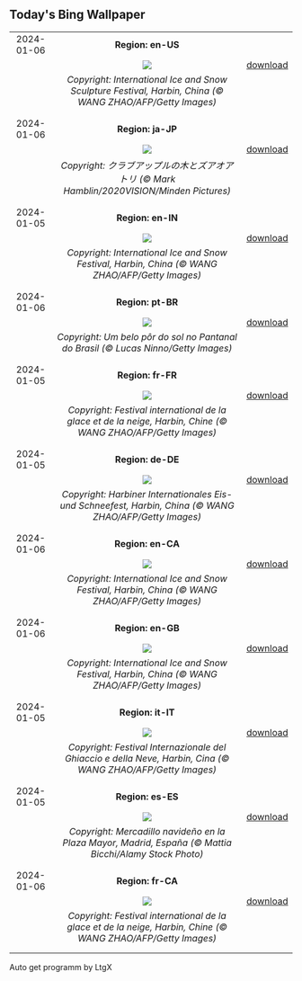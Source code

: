 ## Today's Bing Wallpaper
|      |      |      |
| :----: | :----: | :----: |
|2024-01-06|**Region: en-US**||
||![](https://www.bing.com/th?id=OHR.HarbinFestival_EN-US7952970209_UHD.jpg&pid=hp&w=1152&h=648&rs=1&c=4)| [download](https://www.bing.com/th?id=OHR.HarbinFestival_EN-US7952970209_UHD.jpg)|
||*Copyright: International Ice and Snow Sculpture Festival, Harbin, China (© WANG ZHAO/AFP/Getty Images)*
||
|||
|2024-01-06|**Region: ja-JP**||
||![](https://www.bing.com/th?id=OHR.CrabappleChaffinch_JA-JP2354093241_UHD.jpg&pid=hp&w=1152&h=648&rs=1&c=4)| [download](https://www.bing.com/th?id=OHR.CrabappleChaffinch_JA-JP2354093241_UHD.jpg)|
||*Copyright: クラブアップルの木とズアオアトリ (© Mark Hamblin/2020VISION/Minden Pictures)*
||
|||
|2024-01-05|**Region: en-IN**||
||![](https://www.bing.com/th?id=OHR.HarbinFestival_EN-IN5886314487_UHD.jpg&pid=hp&w=1152&h=648&rs=1&c=4)| [download](https://www.bing.com/th?id=OHR.HarbinFestival_EN-IN5886314487_UHD.jpg)|
||*Copyright: International Ice and Snow Festival, Harbin, China (© WANG ZHAO/AFP/Getty Images)*
||
|||
|2024-01-06|**Region: pt-BR**||
||![](https://www.bing.com/th?id=OHR.SunsetPantanal_PT-BR1044442706_UHD.jpg&pid=hp&w=1152&h=648&rs=1&c=4)| [download](https://www.bing.com/th?id=OHR.SunsetPantanal_PT-BR1044442706_UHD.jpg)|
||*Copyright: Um belo pôr do sol no Pantanal do Brasil (© Lucas Ninno/Getty Images)*
||
|||
|2024-01-05|**Region: fr-FR**||
||![](https://www.bing.com/th?id=OHR.HarbinFestival_FR-FR0937758437_UHD.jpg&pid=hp&w=1152&h=648&rs=1&c=4)| [download](https://www.bing.com/th?id=OHR.HarbinFestival_FR-FR0937758437_UHD.jpg)|
||*Copyright: Festival international de la glace et de la neige, Harbin, Chine (© WANG ZHAO/AFP/Getty Images)*
||
|||
|2024-01-05|**Region: de-DE**||
||![](https://www.bing.com/th?id=OHR.HarbinFestival_DE-DE1103368312_UHD.jpg&pid=hp&w=1152&h=648&rs=1&c=4)| [download](https://www.bing.com/th?id=OHR.HarbinFestival_DE-DE1103368312_UHD.jpg)|
||*Copyright: Harbiner Internationales Eis- und Schneefest, Harbin, China (© WANG ZHAO/AFP/Getty Images)*
||
|||
|2024-01-06|**Region: en-CA**||
||![](https://www.bing.com/th?id=OHR.HarbinFestival_EN-CA4930649632_UHD.jpg&pid=hp&w=1152&h=648&rs=1&c=4)| [download](https://www.bing.com/th?id=OHR.HarbinFestival_EN-CA4930649632_UHD.jpg)|
||*Copyright: International Ice and Snow Festival, Harbin, China (© WANG ZHAO/AFP/Getty Images)*
||
|||
|2024-01-06|**Region: en-GB**||
||![](https://www.bing.com/th?id=OHR.HarbinFestival_EN-GB9198021502_UHD.jpg&pid=hp&w=1152&h=648&rs=1&c=4)| [download](https://www.bing.com/th?id=OHR.HarbinFestival_EN-GB9198021502_UHD.jpg)|
||*Copyright: International Ice and Snow Festival, Harbin, China (© WANG ZHAO/AFP/Getty Images)*
||
|||
|2024-01-05|**Region: it-IT**||
||![](https://www.bing.com/th?id=OHR.HarbinFestival_IT-IT2915874871_UHD.jpg&pid=hp&w=1152&h=648&rs=1&c=4)| [download](https://www.bing.com/th?id=OHR.HarbinFestival_IT-IT2915874871_UHD.jpg)|
||*Copyright: Festival Internazionale del Ghiaccio e della Neve, Harbin, Cina (© WANG ZHAO/AFP/Getty Images)*
||
|||
|2024-01-05|**Region: es-ES**||
||![](https://www.bing.com/th?id=OHR.KingsDay_ES-ES9269541177_UHD.jpg&pid=hp&w=1152&h=648&rs=1&c=4)| [download](https://www.bing.com/th?id=OHR.KingsDay_ES-ES9269541177_UHD.jpg)|
||*Copyright: Mercadillo navideño en la Plaza Mayor, Madrid, España (© Mattia Bicchi/Alamy Stock Photo)*
||
|||
|2024-01-06|**Region: fr-CA**||
||![](https://www.bing.com/th?id=OHR.HarbinFestival_FR-CA0128827383_UHD.jpg&pid=hp&w=1152&h=648&rs=1&c=4)| [download](https://www.bing.com/th?id=OHR.HarbinFestival_FR-CA0128827383_UHD.jpg)|
||*Copyright: Festival international de la glace et de la neige, Harbin, Chine (© WANG ZHAO/AFP/Getty Images)*
||
|||

Auto get programm by LtgX

